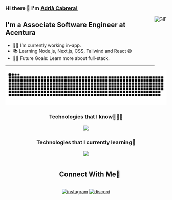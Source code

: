 ### Hi there 👋 I'm [Adrià Cabrera!](https://github.com/Luqueee/)

<img align="right" alt="GIF" height="160px" src="https://media.giphy.com/media/Ah3zHH7hvsSB2/giphy.gif" />

## I'm a Associate Software Engineer at Acentura

- 👨‍💻 I’m currently working in-app.
- 📚 Learning Node.js, Next.js, CSS, Tailwind and React 😅
- 💪🏼 Future Goals: Learn more about full-stack.

---

<p align="center"><img src="https://github.com/1999AZZAR/1999AZZAR/blob/main/resources/img/grid-snake.svg" alt="snake" /></p>

<h3 align="center">Technologies that I know👨🏻‍💻 </h3>
<p align="center"><img src="https://skillicons.dev/icons?i=css,discord,github,html,idea,linux,md,py,vscode&perline=14" /></p>

<h3 align="center">Technologies that I currently learning📕</h1>
<p align="center" ><img align="center" src="https://skillicons.dev/icons?i=css,express,js,mysql,nextjs,nodejs,react,ts" /></p>

<!--tech stack icons-->
<p align="center">
  <a href="https://skillicons.dev">
    
  </a>
</p>

<div id="user-content-toc">
  <ul align="center">
    <summary><h2 style="display: inline-block">Connect With Me🤝</h2></summary>
  </ul>
</div>

<!--icons and links-->
<p align="center">
  <a href="https://www.instagram.com/adria.cabreraa/" target="blank"><img align="center" src="https://user-images.githubusercontent.com/88904952/234981169-2dd1e58f-4b7e-468c-8213-034ba62156c3.png" alt="instagram" height="50" width="50" /></a>
<!--  <a href="https://1010nishant.hashnode.dev/" target="blank"><img align="center" src="https://user-images.githubusercontent.com/88904952/234982196-562aea17-5532-4550-8c08-1c7cb994a541.png" alt="hashnode" height="50" width="50" /></a> !-->
  <a href="https://discord.com/users/546000599267672074" target="blank"><img align="center" src="https://user-images.githubusercontent.com/88904952/234982627-019fd336-6248-453c-9b05-97c13fd1d207.png" alt="discord" height="50" width="50" /></a>
  
</p>
